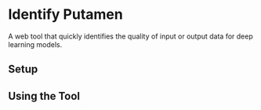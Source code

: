 # Identify Putamen

A web tool that quickly identifies the quality of input or output data for deep learning models.

## Setup

## Using the Tool
